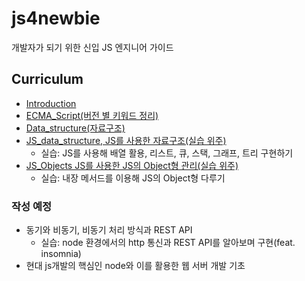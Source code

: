 # js4newbie

개발자가 되기 위한 신입 JS 엔지니어 가이드

## Curriculum

- [Introduction](/Introduction/README.md)
- [ECMA_Script(버전 별 키워드 정리)](/ECMA_Script/README.md)
- [Data_structure(자료구조)](/Data_structure/README.md)
- [JS_data_structure, JS를 사용한 자료구조(실습 위주)](JS_data_scructure/README.md)
  - 실습: JS를 사용해 배열 활용, 리스트, 큐, 스택, 그래프, 트리 구현하기
- [JS_Objects JS를 사용한 JS의 Object형 관리(실습 위주)](/JS_Objects/README.md)
  - 실습: 내장 메서드를 이용해 JS의 Object형 다루기

### 작성 예정

- 동기와 비동기, 비동기 처리 방식과 REST API
  - 실습: node 환경에서의 http 통신과 REST API를 알아보며 구현(feat. insomnia)
- 현대 js개발의 핵심인 node와 이를 활용한 웹 서버 개발 기초
